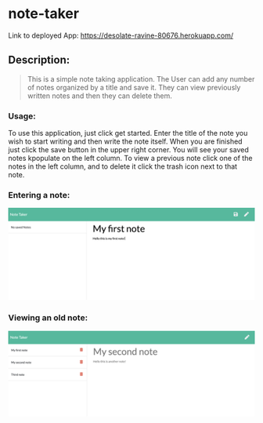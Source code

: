 # note-taker

Link to deployed App: https://desolate-ravine-80676.herokuapp.com/


## Description:
> This is a simple note taking application.  The User can add any number of notes organized by a title and save it.  They can view previously written notes and then they can delete them.

### Usage: 
To use this application, just click get started. Enter the title of the note you wish to start writing and then write the note itself.  When you are finished just click the save button in the upper right corner.  You will see your saved notes kpopulate on the left column.  To view a previous note click one of the notes in the left column, and to delete it click the trash icon next to that note.

### Entering a note:
![newNoteScreenshot](./photos/first.png)

### Viewing an old note:
![oldNoteScreenshot](./photos/second.png)
